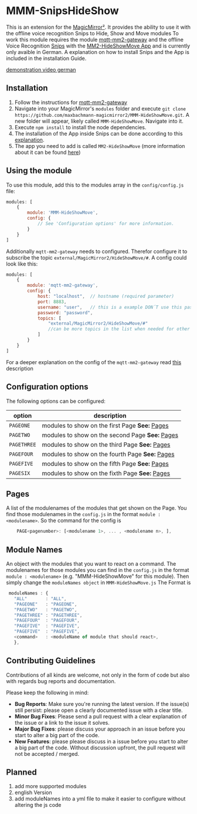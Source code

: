 # MMM-SnipsHideShow

This is an extension for the [MagicMirror²](https://github.com/MichMich/MagicMirror).  It provides the ability to use it with the offline voice recognition Snips to Hide, Show and Move modules
To work this module requires the module [mqtt-mm2-gateway](https://github.com/maxbachmann-magicmirror2/mqtt-mm2-gateway) and the offline Voice Recognition [Snips](https://snips.ai) with the [MM2-HideShowMove App](https://console.snips.ai/store/de/skill_kzPyY9z80KY) and is currently only avaible in German. A explanation on how to install Snips and the App is included in the installation Guide.

[demonstration video german](https://www.youtube.com/watch?v=09XWlDiJ6dM)

## Installation
1.  Follow the instructions for [mqtt-mm2-gateway](https://github.com/maxbachmann-magicmirror2/mqtt-mm2-gateway)
2.  Navigate into your MagicMirror's `modules` folder and execute `git clone https://github.com/maxbachmann-magicmirror2/MMM-HideShowMove.git`. A new folder will appear, likely called `MMM-HideShowMove`.  Navigate into it.
3.  Execute `npm install` to install the node dependencies.
4.  The installation of the App inside Snips can be done according to this [explanation](https://docs.snips.ai/articles/console/actions/skills). 
5.  The app you need to add is called `MM2-HideShowMove` (more information about it can be found [here](https://github.com/maxbachmann-snips/Snips-MagicMirror2))

## Using the module
To use this module, add this to the modules array in the `config/config.js` file:
````javascript
modules: [
	{
		module: 'MMM-HideShowMove',
		config: {
			// See 'Configuration options' for more information.
		}
	}
]
````
Additionally `mqtt-mm2-gateway` needs to configured. Therefor configure it to subscribe the topic `external/MagicMirror2/HideShowMove/#`. A config could look like this:
````javascript
modules: [
	{
		module: 'mqtt-mm2-gateway',
		config: {
			host: "localhost",	// hostname (required parameter)
			port: 8883,
			username: "user",	// this is a example DON´T use this password and username outside a test environment
			password: "password",
			topics: [
				"external/MagicMirror2/HideShowMove/#"
				//can be more topics in the list when needed for other modules
			]
		}
	}
]
````
For a deeper explanation on the config of the `mqtt-mm2-gateway` read [this](https://github.com/maxbachmann-magicmirror2/mqtt-mm2-gateway) description

## Configuration options
The following options can be configured:

| option      | description                                                 |
|-------------|-------------------------------------------------------------|
| `PAGEONE`   | modules to show on the first Page **See:** [Pages](#pages)  |
| `PAGETWO`   | modules to show on the second Page **See:** [Pages](#pages) |
| `PAGETHREE` | modules to show on the third Page **See:** [Pages](#pages)  |
| `PAGEFOUR`  | modules to show on the fourth Page **See:** [Pages](#pages) |
| `PAGEFIVE`  | modules to show on the fifth Page **See:** [Pages](#pages)  |
| `PAGESIX`   | modules to show on the fixth Page **See:** [Pages](#pages)  |

## Pages
A list of the modulenames of the modules that get shown on the Page. You find those modulenames in the `config.js` in the format `module : <modulename>`.
So the command for the config is 
```javascript
	PAGE<pagenumber>: [<modulename 1>, ... , <modulename n>, ],
```


## Module Names
An object with the modules that you want to react on a command. The modulenames for those modules you can find in the `config.js` in the format `module : <modulename>` (e.g. "MMM-HideShowMove" for this module). Then simply change the `moduleNames object` in `MMM-HideShowMove.js`
The Format is 
```javascript
 moduleNames : {
   "ALL"       : "ALL",
   "PAGEONE"   : "PAGEONE",
   "PAGETWO"   : "PAGETWO",
   "PAGETHREE" : "PAGETHREE",
   "PAGEFOUR"  : "PAGEFOUR",
   "PAGEFIVE"  : "PAGEFIVE",
   "PAGEFIVE"  : "PAGEFIVE",
   <command>   : <moduleName of module that should react>,
   },
```

## Contributing Guidelines
Contributions of all kinds are welcome, not only in the form of code but also with regards bug reports and documentation.

Please keep the following in mind:

-   **Bug Reports**:  Make sure you're running the latest version. If the issue(s) still persist: please open a clearly documented issue with a clear title.
-   **Minor Bug Fixes**: Please send a pull request with a clear explanation of the issue or a link to the issue it solves.
-   **Major Bug Fixes**: please discuss your approach in an issue before you start to alter a big part of the code.
-   **New Features**: please please discuss in a issue before you start to alter a big part of the code. Without discussion upfront, the pull request will not be accepted / merged.

## Planned
1.  add more supported modules
2.  english Version
3.  add moduleNames into a yml file to make it easier to configure without altering the js code
